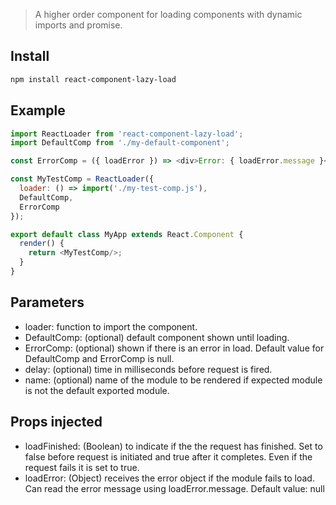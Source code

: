 > A higher order component for loading components with dynamic imports and promise.

## Install

```sh
npm install react-component-lazy-load
```

## Example

```js
import ReactLoader from 'react-component-lazy-load';
import DefaultComp from './my-default-component';

const ErrorComp = ({ loadError }) => <div>Error: { loadError.message }</div>;

const MyTestComp = ReactLoader({
  loader: () => import('./my-test-comp.js'),
  DefaultComp,
  ErrorComp
});

export default class MyApp extends React.Component {
  render() {
    return <MyTestComp/>;
  }
}
```

## Parameters
- loader: function to import the component.
- DefaultComp: (optional) default component shown until  loading.
- ErrorComp: (optional) shown if there is an error in load.
  Default value for DefaultComp and ErrorComp is null.
- delay: (optional) time in milliseconds before request is fired.
- name: (optional) name of the module to be rendered if expected module is not the default exported module.

## Props injected
- loadFinished: (Boolean) to indicate if the the request has finished.
  Set to false before request is initiated and true after it completes.
  Even if the request fails it is set to true.
- loadError: (Object) receives the error object if the module fails to load.
  Can read the error message using loadError.message.
  Default value: null

